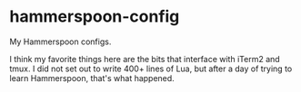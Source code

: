 # hammerspoon-config
My Hammerspoon configs.

I think my favorite things here are the bits that interface with iTerm2 and tmux. I did not set out to write 400+ lines of Lua, but after a day of trying to learn Hammerspoon, that's what happened.
